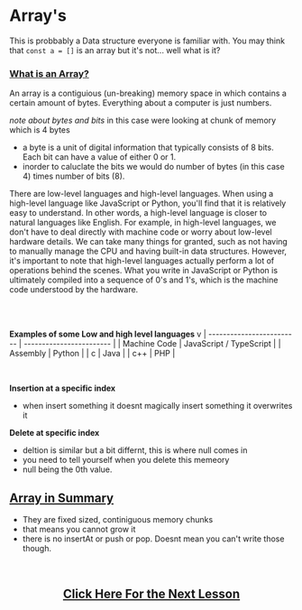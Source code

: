 # Array's

This is probbably a Data structure everyone is familiar with. You may think that ```const a = []``` is an array but it's not... well what is it? 

### <u>What is an Array?</u>

An array is a contiguious (un-breaking) memory space in which contains a certain amount of bytes. Everything about a computer is just numbers. 



*note about bytes and bits* in this case were looking at chunk of memory which is 4 bytes

- a byte is a unit of digital information that typically consists of 8 bits. Each bit can have a value of either 0 or 1.
- inorder to caluclate the bits we would do number of bytes (in this case 4) times number of bits (8).


There are low-level languages and high-level languages. When using a high-level language like JavaScript or Python, you'll find that it is relatively easy to understand. In other words, a high-level language is closer to natural languages like English. For example, in high-level languages, we don't have to deal directly with machine code or worry about low-level hardware details. We can take many things for granted, such as not having to manually manage the CPU and having built-in data structures. However, it's important to note that high-level languages actually perform a lot of operations behind the scenes. What you write in JavaScript or Python is ultimately compiled into a sequence of 0's and 1's, which is the machine code understood by the hardware.

<br>

<br>

**Examples of some Low and high level languages**
v 
| ------------------------- | ------------------------ |
| Machine Code              | JavaScript / TypeScript |
| Assembly                  | Python                   |
| c             | Java                     |
|          c++                  | PHP                      |


<br> 

**Insertion at a specific index** 

- when insert something it doesnt magically insert something it overwrites it

**Delete at specific index** 

- deltion is similar but a bit differnt, this is where null comes in
- you need to tell yourself when you delete this memeory
- null being the 0th value. 
  

## **<u>Array in Summary</u>**

- They are fixed sized, continiguous memory chunks
- that means you cannot grow it 
- there is no insertAt or push or pop. Doesnt mean you can't write those though.

 <br>

 <div align="center">
  <h2><u><strong><a href="./Search/search.md">Click Here For the Next Lesson </a></strong></u></h2>
</div>

 